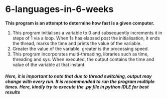 # 6-languages-in-6-weeks
**This program is an attempt to determine how fast is a given computer.** 
<ol>
<li>This program initialises a variable to 0 and subsequently increments it in steps of 1 via a loop. When 1s has elapsed post the initialisation, it ends the thread, marks the time and prints the value of the variable.</li> 
<li>Greater the value of the variable, greater is the processing speed.</li>
<li>This program incorporates multi-threading, libraries such as time, threading and sys. When executed, the output contains the time and value of the variable at that instant.</li> 
</ol>
<h5>Here, it is important to note that due to thread switching, output may change with every run. It is recommended to run the program multiple times. Here, kindly try to execute the .py file in python IDLE for best results</h5>
  
